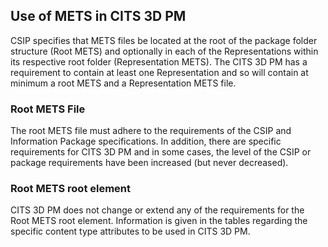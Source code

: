 
<a name="Section4.3"><a/>

## Use of METS in CITS 3D PM

CSIP specifies that METS files be located at the root of the package folder structure (Root METS) and optionally in each of the Representations within its respective root folder (Representation METS). The CITS 3D PM has a requirement to contain at least one Representation and so will contain at minimum a root METS and a Representation METS file. 

### Root METS File

The root METS file must adhere to the requirements of the CSIP and Information Package specifications. In addition, there are specific requirements for CITS 3D PM and in some cases, the level of the CSIP or package requirements have been increased (but never decreased).

### Root METS root element

CITS 3D PM does not change or extend any of the requirements for the Root METS root element. Information is given in the tables regarding the specific content type attributes to be used in CITS 3D PM.

